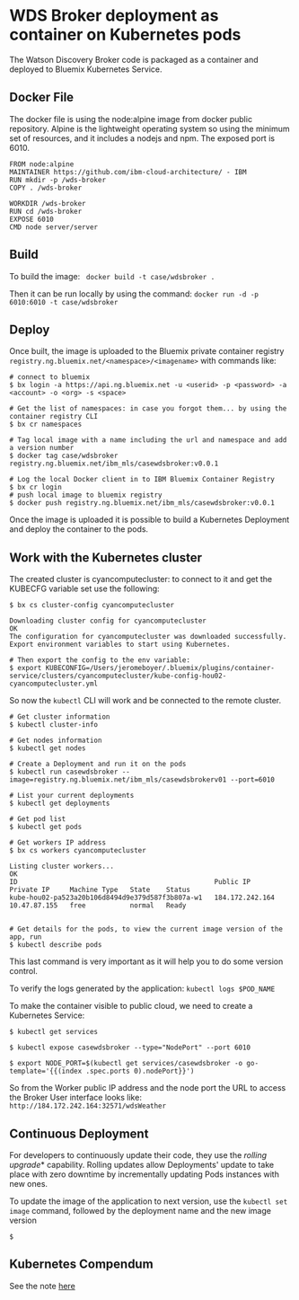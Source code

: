 # WDS Broker deployment as container on Kubernetes pods

The Watson Discovery Broker code is packaged as a container and deployed to Bluemix Kubernetes Service.

## Docker File
The docker file is using the node:alpine image from docker public repository. Alpine is the lightweight operating system so using the minimum set of resources, and it includes a nodejs and npm. The exposed port is 6010.
```
FROM node:alpine
MAINTAINER https://github.com/ibm-cloud-architecture/ - IBM
RUN mkdir -p /wds-broker
COPY . /wds-broker

WORKDIR /wds-broker
RUN cd /wds-broker
EXPOSE 6010
CMD node server/server
```

## Build
To build the image:
` docker build -t case/wdsbroker .`

Then it can be run locally by using the command:
`docker run -d -p 6010:6010 -t case/wdsbroker`

## Deploy
Once built, the image is uploaded to the Bluemix private container registry `registry.ng.bluemix.net/<namespace>/<imagename>`  with commands like:

```
# connect to bluemix
$ bx login -a https://api.ng.bluemix.net -u <userid> -p <password> -a <account> -o <org> -s <space>

# Get the list of namespaces: in case you forgot them... by using the container registry CLI
$ bx cr namespaces

# Tag local image with a name including the url and namespace and add a version number
$ docker tag case/wdsbroker  registry.ng.bluemix.net/ibm_mls/casewdsbroker:v0.0.1

# Log the local Docker client in to IBM Bluemix Container Registry
$ bx cr login
# push local image to bluemix registry
$ docker push registry.ng.bluemix.net/ibm_mls/casewdsbroker:v0.0.1
```
Once the image is uploaded it is possible to build a Kubernetes Deployment and deploy the container to the pods.

## Work with the Kubernetes cluster

The created cluster is cyancomputecluster: to connect to it and get the KUBECFG variable set use the following:
```shell
$ bx cs cluster-config cyancomputecluster

Downloading cluster config for cyancomputecluster
OK
The configuration for cyancomputecluster was downloaded successfully. Export environment variables to start using Kubernetes.

# Then export the config to the env variable:
$ export KUBECONFIG=/Users/jeromeboyer/.bluemix/plugins/container-service/clusters/cyancomputecluster/kube-config-hou02-cyancomputecluster.yml

```

So now the `kubectl` CLI will work and be connected to the remote cluster.

```
# Get cluster information
$ kubectl cluster-info

# Get nodes information
$ kubectl get nodes

# Create a Deployment and run it on the pods
$ kubectl run casewdsbroker --image=registry.ng.bluemix.net/ibm_mls/casewdsbrokerv01 --port=6010

# List your current deployments
$ kubectl get deployments

# Get pod list
$ kubectl get pods

# Get workers IP address
$ bx cs workers cyancomputecluster

Listing cluster workers...
OK
ID                                                 Public IP         Private IP     Machine Type   State    Status   
kube-hou02-pa523a20b106d8494d9e379d587f3b807a-w1   184.172.242.164   10.47.87.155   free           normal   Ready  


# Get details for the pods, to view the current image version of the app, run
$ kubectl describe pods
```
This last command is very important as it will help you to do some version control.


To verify the logs generated by the application:
`kubectl logs $POD_NAME`

To make the container visible to public cloud, we need to create a Kubernetes Service:
```
$ kubectl get services

$ kubectl expose casewdsbroker --type="NodePort" --port 6010

$ export NODE_PORT=$(kubectl get services/casewdsbroker -o go-template='{{(index .spec.ports 0).nodePort}}')

```
So from the Worker public IP address and the node port the URL to access the Broker User interface looks like: `http://184.172.242.164:32571/wdsWeather`


## Continuous Deployment
For developers to continuously update their code, they use the *rolling upgrade** capability. Rolling updates allow Deployments' update to take place with zero downtime by incrementally updating Pods instances with new ones.

To update the image of the application to next version, use the `kubectl set image` command, followed by the deployment name and the new image version
```
$
```

## Kubernetes Compendum
See the note [here](https://github.com/ibm-cloud-architecture/refarch-cognitive/blob/master/doc/cyancluster.md#kubernetes-compendum)
